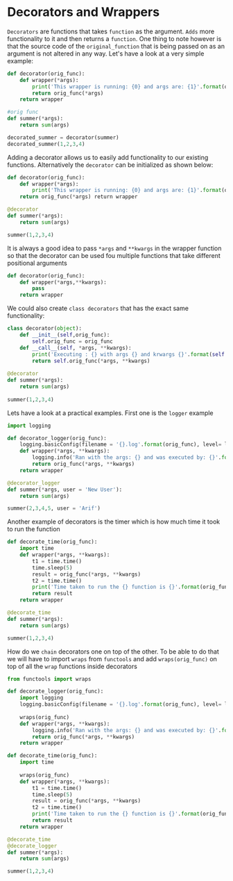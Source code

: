 # Decorators and Wrappers
`Decorators` are functions that takes `function` as the argument. `Adds` more functionality to it and then returns a `function`. One thing 
to note however is that the source code of the `original_function` that is being passed on as an argument is not altered in any way.
Let's have a look at a very simple example:
```python
def decorator(orig_func):
	def wrapper(*args):
		print('This wrapper is running: {0} and args are: {1}'.format(orig_func.__name__, args))
		return orig_func(*args)
	return wrapper

#orig func
def summer(*args):
	return sum(args)

decorated_summer = decorator(summer)
decorated_summer(1,2,3,4)
```
Adding a decorator allows us to easily add functionality to our existing functions. Alternatively the `decorator` can be initialized as 
shown below:
```python
def decorator(orig_func): 
	def wrapper(*args):  
		print('This wrapper is running: {0} and args are: {1}'.format(orig_func.__name__, args))
	return orig_func(*args) return wrapper

@decorator 
def summer(*args): 
	return sum(args)

summer(1,2,3,4)
```
It is always a good idea to pass `*args` and `**kwargs` in the wrapper function so that the decorator can be used fou multiple functions
that take different positional arguments
```python
def decorator(orig_func):
	def wrapper(*args,**kwargs):
		pass
	return wrapper 
```
We could also create `class decorators` that has the exact same functionality:
```python
class decorator(object):
	def __init__(self,orig_func):
		self.orig_func = orig_func
	def __call__(self, *args, **kwargs):
		print('Executing : {} with args {} and krwargs {}'.format(self.orig_func.__name__,args,kwargs))
		return self.orig_func(*args, **kwargs)
	
@decorator
def summer(*args):
	return sum(args)
	
summer(1,2,3,4)
```
Lets have a look at a practical examples. First one is the `logger` example 
```python
import logging

def decorator_logger(orig_func):
	logging.basicConfig(filename = '{}.log'.format(orig_func), level= logging.INFO)
	def wrapper(*args, **kwargs):
		logging.info('Ran with the args: {} and was executed by: {}'.format(args, kwargs))
		return orig_func(*args, **kwargs)
	return wrapper

@decorator_logger
def summer(*args, user = 'New User'):
	return sum(args)

summer(2,3,4,5, user = 'Arif')

```
Another example of decorators is the timer which is how much time it took to run the function
```python
def decorate_time(orig_func):
	import time 
	def wrapper(*args, **kwargs):
		t1 = time.time()
		time.sleep(5)
		result = orig_func(*args, **kwargs)
		t2 = time.time()
		print('Time taken to run the {} function is {}'.format(orig_func.__name__, t2-t1))
		return result
	return wrapper

@decorate_time
def summer(*args):
	return sum(args)

summer(1,2,3,4)
```
How do we `chain` decorators one on top of the other. To be able to do that we will have to import `wraps` from `functools` and add `wraps(orig_func)` on top of all the `wrap` functions inside decorators
```python
from functools import wraps 

def decorate_logger(orig_func):
	import logging
	logging.basicConfig(filename = '{}.log'.format(orig_func), level= logging.INFO)
	
	wraps(orig_func)
	def wrapper(*args, **kwargs):
		logging.info('Ran with the args: {} and was executed by: {}'.format(args, kwargs))
		return orig_func(*args, **kwargs)
	return wrapper

def decorate_time(orig_func): 
	import time
	
	wraps(orig_func)
	def wrapper(*args, **kwargs):  
		t1 = time.time()
		time.sleep(5)
		result = orig_func(*args, **kwargs)
		t2 = time.time()
		print('Time taken to run the {} function is {}'.format(orig_func.__name__, t2-t1))
		return result
	return wrapper

@decorate_time
@decorate_logger
def summer(*args):
	return sum(args)

summer(1,2,3,4)


```

